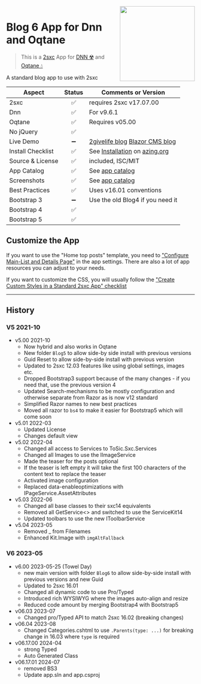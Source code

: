 <image src="app-icon.png" align="right" width="200px">

# Blog 6 App for Dnn and Oqtane

> This is a [2sxc](https://2sxc.org) App for [DNN ☢️](https://www.dnnsoftware.com/) and [Oqtane 💧](https://www.oqtane.org/)

A standard blog app to use with 2sxc

| Aspect              | Status | Comments or Version
| ------------------- | :----: | -------------------
| 2sxc                | ✅    | requires 2sxc v17.07.00
| Dnn                 | ✅    | For v9.6.1
| Oqtane              | ✅    | Requires v05.00
| No jQuery           | ✅    |
| Live Demo           | ➖    | [2givelife blog](https://www.2givelife.org/blog) [Blazor CMS blog](https://blazor-cms.org/blog)
| Install Checklist   | ✅    | See [Installation](https://azing.org/2sxc/r/vgApEx0X) on [azing.org](https://azing.org/2sxc)
| Source & License    | ✅    | included, ISC/MIT
| App Catalog         | ✅    | See [app catalog](https://2sxc.org/en/apps/app/blog-v5-hybrid-for-dnn-and-oqtane)
| Screenshots         | ✅    | See [app catalog](https://2sxc.org/en/apps/app/blog-v5-hybrid-for-dnn-and-oqtane)
| Best Practices      | ✅    | Uses v16.01 conventions
| Bootstrap 3         | ➖    | Use the old Blog4 if you need it
| Bootstrap 4         | ✅    |
| Bootstrap 5         | ✅    |

## Customize the App

If you want to use the "Home top posts" template, you need to ["Configure Main-List and Details Page"](https://azing.org/2sxc/r/c42g7EjU) in the app settings.
There are also a lot of app resources you can adjust to your needs.

If you want to customize the CSS, you will usually follow the ["Create Custom Styles in a Standard 2sxc App" checklist](https://azing.org/2sxc/r/gg_aB9FD)

---

## History

### V5 2021-10

* v5.00 2021-10
  * Now hybrid and also works in Oqtane
  * New folder `Blog5` to allow side-by side install with previous versions
  * Guid Reset to allow side-by-side install with previous version
  * Updated to 2sxc 12.03 features like using global settings, images etc.
  * Dropped Bootstrap3 support because of the many changes - if you need that, use the previous version 4
  * Updated Search-mechanisms to be mostly configuration and otherwise separate from Razor as is now v12 standard  
  * Simplified Razor names to new best practices
  * Moved all razor to `bs4` to make it easier for Bootstrap5 which will come soon
* v5.01 2022-03
  * Updated License
  * Changes default view
* v5.02 2022-04
  * Changed all access to Services to ToSic.Sxc.Services
  * Changed all Images to use the IImageService
  * Made the teaser for the posts optional
  * If the teaser is left empty it will take the first 100 characters of the content text to replace the teaser
  * Activated image configuration
  * Replaced data-enableoptimizations with IPageService.AssetAttributes
* v5.03 2022-06
  * Changed all base classes to their sxc14 equivalents
  * Removed all GetService<> and switched to use the ServiceKit14
  * Updated toolbars to use the new IToolbarService
* v5.04 2023-05
  * Removed _ from Filenames
  * Enhanced Kit.Image with `imgAltFallback`

### V6 2023-05

* v6.00 2023-05-25 (Towel Day)
  * new main version with folder `Blog6` to allow side-by-side install with previous versions and new Guid
  * Updated to 2sxc 16.01
  * Changed all dynamic code to use Pro/Typed
  * Introduced rich WYSIWYG where the images auto-align and resize
  * Reduced code amount by merging Bootstrap4 with Bootstrap5
* v06.03 2023-07
  * Changed pro/Typed API to match 2sxc 16.02 (breaking changes)
* v06.04 2023-08
  * Changed Categories.cshtml to use `.Parents(type: ...)` for breaking change in 16.03 where `type` is required
* v06.17.00 2024-04
  * strong Typed
  * Auto Generated Class
* v06.17.01 2024-07
  * removed BS3
  * Update app.sln and app.csproj